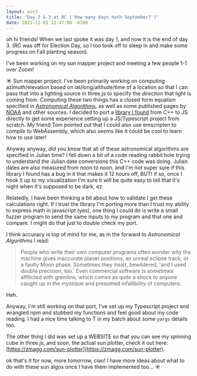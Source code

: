 ```yaml
---
layout: post
title: "Day 2 & 3 at RC ('How many days hath September?')"
date: 2021-11-01 12:47:00 -0700
---
```


oh hi friends! When we last spoke it was day 1, and now it is the end of day 3. (RC was off for Election Day, so I too took off to sleep in and make some progress on Fall planting season). 

I've been working on my sun mapper project and meeting a few people 1-1 over Zoom!

☀️ Sun mapper project:
I've been primarily working on computing azimuth/elevation based on lat/long/altitude/time of a location so that I can pass that into a lighting source in three.js to specify the *direction* that light is coming from. Computing these two things has a closed form equation specified in [ _Astronomical Algorithms_](http://www.agopax.it/Libri_astronomia/pdf/Astronomical%20Algorithms.pdf), as well as some published pages by [NOAA](https://gml.noaa.gov/grad/solcalc/) and other sources. I decided to port a [library I found](https://github.com/CIVA-Lab/solar-position-calculator) from C++ to JS directly to get some experience setting up a JS/Typescript project from scratch. My friend Tom pointed out that I could also use emscripten to compile to WebAssembly, which also seems like it could be cool to learn how to use later!

Anyway anyway, _did you know_ that all of these astronomical algorithms are specified in Julian time? I fell down a bit of a code reading rabbit hole trying to understand the Julian date conversions this C++ code was doing. Julian dates are also measured from noon to noon, and I'm not super sure if this library I found has a bug in it that makes it 12 hours off, BUT! if so, once I hook it up to my visualization I'm sure it will be quite easy to tell that it's night when it's supposed to be dark, ez.

Relatedly, I have been thinking a bit about how to validate I get these calculations right. If I trust the library I'm porting more than I trust my ability to express math in javascript (yes), one thing I could do is write a small fuzzer program to send the same inputs to my program and that one and compare. I might do that just to double check my port. 

I think accuracy is top of mind for me, as in the forward to _Astronomical Algorithms_ I read:
> People who write their own computer programs often wonder why the machine gives inaccurate planet positions, an unreal eclipse track, or a faulty Moon phase. Sometimes they insist, bewildered, 'and I used double precision, too.' Even commercial software is sometimes affllicted with gremlins, which comes as quite a shock to anyone caught up in the mystique and presumed infallibility of computers.

Heh.

Anyway, I'm still working on that port, I've set up my Typescript project and wrangled npm and stubbed my functions and feel good about my code reading. I had a nice time talking to T in my batch about some `yargs` details too. 

The other thing I did was set up a WEBSITE so that you can see my spinning cube in three.js, and soon, the actual sun plotter, check it out here: [https://zmagg.com/sun-plotter](https://zmagg.com/sun-plotter).

ok that's it for now, more tomorrow, ciao! I have more ideas about what to do with these sun algos once I have them implemented too... ☀️

